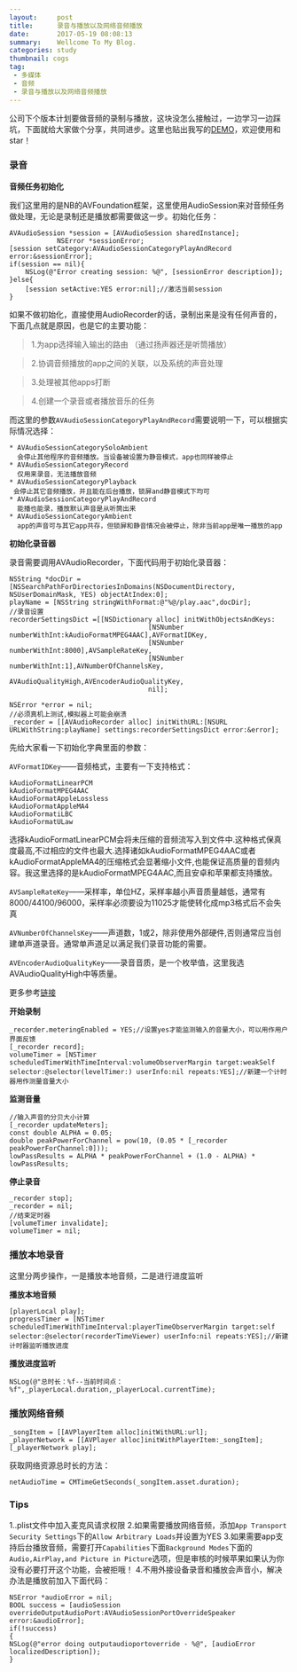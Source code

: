 ```yaml
---
layout:     post
title:      录音与播放以及网络音频播放
date:       2017-05-19 08:08:13
summary:    Wellcome To My Blog.
categories: study
thumbnail: cogs
tag:
 - 多媒体
 - 音频
 - 录音与播放以及网络音频播放
---
```


公司下个版本计划要做音频的录制与播放，这块没怎么接触过，一边学习一边踩坑，下面就给大家做个分享，共同进步。这里也贴出我写的[DEMO](https://github.com/JoshPellTan/TJAudioRecorderAndPlayer)，欢迎使用和star！

### 录音

**音频任务初始化**

我们这里用的是NB的AVFoundation框架，这里使用AudioSession来对音频任务做处理，无论是录制还是播放都需要做这一步。初始化任务：

	AVAudioSession *session = [AVAudioSession sharedInstance];
	            NSError *sessionError;
	[session setCategory:AVAudioSessionCategoryPlayAndRecord error:&sessionError];
    if(session == nil){
        NSLog(@"Error creating session: %@", [sessionError description]);
    }else{
        [session setActive:YES error:nil];//激活当前session
    }

如果不做初始化，直接使用AudioRecorder的话，录制出来是没有任何声音的，下面几点就是原因，也是它的主要功能：

>1.为app选择输入输出的路由 （通过扬声器还是听筒播放）

>2.协调音频播放的app之间的关联，以及系统的声音处理

>3.处理被其他apps打断

>4.创建一个录音或者播放音乐的任务

而这里的参数`AVAudioSessionCategoryPlayAndRecord`需要说明一下，可以根据实际情况选择：

	* AVAudioSessionCategorySoloAmbient 
	  会停止其他程序的音频播放。当设备被设置为静音模式，app也同样被停止
	* AVAudioSessionCategoryRecord
	  仅用来录音，无法播放音频
	* AVAudioSessionCategoryPlayback 
	 会停止其它音频播放，并且能在后台播放，锁屏and静音模式下均可
	* AVAudioSessionCategoryPlayAndRecord
	  能播也能录，播放默认声音是从听筒出来
	* AVAudioSessionCategoryAmbient
	  app的声音可与其它app共存，但锁屏和静音情况会被停止，除非当前app是唯一播放的app

**初始化录音器**

录音需要调用AVAudioRecorder，下面代码用于初始化录音器：

	NSString *docDir = [NSSearchPathForDirectoriesInDomains(NSDocumentDirectory, NSUserDomainMask, YES) objectAtIndex:0];
	playName = [NSString stringWithFormat:@"%@/play.aac",docDir];
	//录音设置
	recorderSettingsDict =[[NSDictionary alloc] initWithObjectsAndKeys:
	                                   [NSNumber 										numberWithInt:kAudioFormatMPEG4AAC],AVFormatIDKey,
	                                   [NSNumber numberWithInt:8000],AVSampleRateKey,
	                                   [NSNumber numberWithInt:1],AVNumberOfChannelsKey,
	                                   AVAudioQualityHigh,AVEncoderAudioQualityKey,
	                                   nil];
	
	NSError *error = nil;
	//必须真机上测试,模拟器上可能会崩溃
	_recorder = [[AVAudioRecorder alloc] initWithURL:[NSURL URLWithString:playName] settings:recorderSettingsDict error:&error];

先给大家看一下初始化字典里面的参数：

`AVFormatIDKey`——音频格式，主要有一下支持格式：

	kAudioFormatLinearPCM
	kAudioFormatMPEG4AAC
	kAudioFormatAppleLossless
	kAudioFormatAppleMA4
	kAudioFormatiLBC
	kAudioFormatULaw
选择kAudioFormatLinearPCM会将未压缩的音频流写入到文件中.这种格式保真度最高,不过相应的文件也最大.选择诸如kAudioFormatMPEG4AAC或者kAudioFormatAppleMA4的压缩格式会显著缩小文件,也能保证高质量的音频内容。我这里选择的是kAudioFormatMPEG4AAC,而且安卓和苹果都支持播放。

`AVSampleRateKey`——采样率，单位HZ，采样率越小声音质量越低，通常有8000/44100/96000，采样率必须要设为11025才能使转化成mp3格式后不会失真

`AVNumberOfChannelsKey`——声道数，1或2，除非使用外部硬件,否则通常应当创建单声道录音。通常单声道足以满足我们录音功能的需要。

`AVEncoderAudioQualityKey`——录音音质，是一个枚举值，这里我选AVAudioQualityHigh中等质量。

更多参考[链接](http://www.jianshu.com/p/135ca0deceec)

**开始录制**

	_recorder.meteringEnabled = YES;//设置yes才能监测输入的音量大小，可以用作用户界面反馈
	[_recorder record];
	volumeTimer = [NSTimer scheduledTimerWithTimeInterval:volumeObserverMargin target:weakSelf selector:@selector(levelTimer:) userInfo:nil repeats:YES];//新建一个计时器用作测量音量大小
	
**监测音量**

	//输入声音的分贝大小计算
    [_recorder updateMeters];
    const double ALPHA = 0.05;
    double peakPowerForChannel = pow(10, (0.05 * [_recorder peakPowerForChannel:0]));
    lowPassResults = ALPHA * peakPowerForChannel + (1.0 - ALPHA) * lowPassResults;

**停止录音**

	_recorder stop];
	_recorder = nil;
	//结束定时器
	[volumeTimer invalidate];
	volumeTimer = nil;

### 播放本地录音

这里分两步操作，一是播放本地音频，二是进行进度监听

**播放本地音频**

	[playerLocal play];
	progressTimer = [NSTimer scheduledTimerWithTimeInterval:playerTimeObserverMargin target:self selector:@selector(recorderTimeViewer) userInfo:nil repeats:YES];//新建计时器监听播放进度
	
**播放进度监听**

	NSLog(@"总时长：%f--当前时间点：%f",_playerLocal.duration,_playerLocal.currentTime);
	
### 播放网络音频

	_songItem = [[AVPlayerItem alloc]initWithURL:url];
	_playerNetwork = [[AVPlayer alloc]initWithPlayerItem:_songItem];
	[_playerNetwork play];
	
获取网络资源总时长的方法：

	netAudioTime = CMTimeGetSeconds(_songItem.asset.duration);
	
### Tips

1..plist文件中加入麦克风请求权限
2.如果需要播放网络音频，添加`App Transport Security Settings`下的`Allow Arbitrary Loads`并设置为YES
3.如果需要app支持后台播放音频，需要打开`Capabilities`下面`Background Modes`下面的`Audio,AirPlay,and Picture in Picture`选项，但是审核的时候苹果如果认为你没有必要打开这个功能，会被拒哦！
4.不用外接设备录音和播放会声音小，解决办法是播放前加入下面代码：

	NSError *audioError = nil;
	BOOL success = [audioSession overrideOutputAudioPort:AVAudioSessionPortOverrideSpeaker error:&audioError];
	if(!success)
	{
	NSLog(@"error doing outputaudioportoverride - %@", [audioError localizedDescription]);
	}

	
